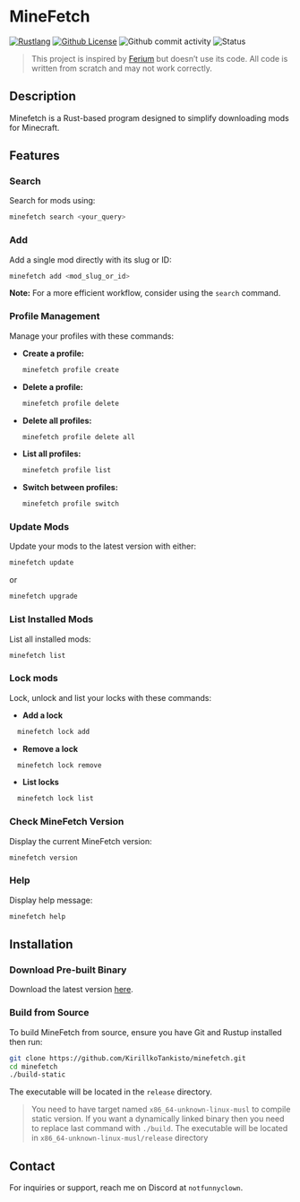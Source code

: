 # MineFetch

[![Rustlang](https://img.shields.io/static/v1?label=Made%20with&message=Rust&logo=rust&labelColor=e82833&color=b11522)](https://www.rust-lang.org) [![Github License](https://img.shields.io/github/license/KirillkoTankisto/minefetch?logo=mdBook)](https://github.com/KirillkoTankisto/minefetch/blob/main/LICENSE) ![Github commit activity](https://img.shields.io/github/commit-activity/t/KirillkoTankisto/minefetch) ![Status](https://img.shields.io/badge/development_status-beta-orange?logo=GitHub)

> This project is inspired by [Ferium](https://github.com/gorilla-devs/ferium) but doesn’t use its code. All code is written from scratch and may not work correctly.

## Description

Minefetch is a Rust-based program designed to simplify downloading mods for Minecraft.

## Features

### Search

Search for mods using:

```sh
minefetch search <your_query>
```

### Add

Add a single mod directly with its slug or ID:

```sh
minefetch add <mod_slug_or_id>
```

**Note:** For a more efficient workflow, consider using the `search` command.

### Profile Management

Manage your profiles with these commands:

- **Create a profile:**

  ```sh
  minefetch profile create
  ```

- **Delete a profile:**

  ```sh
  minefetch profile delete
  ```

- **Delete all profiles:**

  ```sh
  minefetch profile delete all
  ```

- **List all profiles:**

  ```sh
  minefetch profile list
  ```

- **Switch between profiles:**

  ```sh
  minefetch profile switch
  ```

### Update Mods

Update your mods to the latest version with either:

```sh
minefetch update
```

or

```sh
minefetch upgrade
```

### List Installed Mods

List all installed mods:

```sh
minefetch list
```

### Lock mods

Lock, unlock and list your locks with these commands:

- **Add a lock**

```sh
  minefetch lock add
```

- **Remove a lock**

```sh
  minefetch lock remove
```

- **List locks**
```sh
  minefetch lock list
```

### Check MineFetch Version

Display the current MineFetch version:

```sh
minefetch version
```

### Help

Display help message:

```sh
minefetch help
```

## Installation

### Download Pre-built Binary

Download the latest version [here](https://github.com/KirillkoTankisto/minefetch/releases/latest/download/minefetch).

### Build from Source

To build MineFetch from source, ensure you have Git and Rustup installed then run:

```sh
git clone https://github.com/KirillkoTankisto/minefetch.git
cd minefetch
./build-static
```
The executable will be located in the `release` directory.

> You need to have target named `x86_64-unknown-linux-musl` to compile static version.
> If you want a dynamically linked binary then you need to replace last command with `./build`.
> The executable will be located in `x86_64-unknown-linux-musl/release` directory

## Contact

For inquiries or support, reach me on Discord at `notfunnyclown`.
